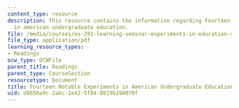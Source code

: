 ```yaml
---
content_type: resource
description: This resource contains the information regarding Fourteen notable experiments
  in american undergraduate education.
file: /media/courses/es-291-learning-seminar-experiments-in-education-spring-2003/d8656a9c2abc2e425f048819b198070f_MITES_291S03_maverick.pdf
file_type: application/pdf
learning_resource_types:
- Readings
ocw_type: OCWFile
parent_title: Readings
parent_type: CourseSection
resourcetype: Document
title: Fourteen Notable Experiments in American Undergraduate Education
uid: d8656a9c-2abc-2e42-5f04-8819b198070f
---
```

